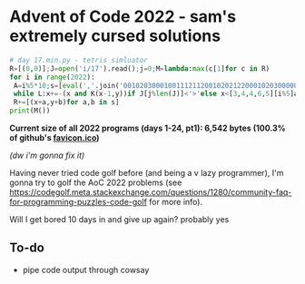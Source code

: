 # Advent of Code 2022 - sam's extremely cursed solutions

```python
# day 17.min.py - tetris simluator
R=[(0,0)];J=open('i/17').read();j=0;M=lambda:max(c[1]for c in R)
for i in range(2022):
 A=i%5*10;s=[eval(','.join('00102030001001112112001020212200010203000001101100'[r:r+2]))for r in range(A,A+10,2)];x=2;y=M()+4;K=lambda m,n:n and all((m+a,n+b)not in R for a,b in s);L=1
 while L:x+=-(x and K(x-1,y))if J[j%len(J)]<'>'else x<[3,4,4,6,5][i%5]and K(x+1,y);j+=1;L=K(x,y-1);y-=L
 R+=[(x+a,y+b)for a,b in s]
print(M())
```

**Current size of all 2022 programs (days 1-24, pt1): 6,542 bytes (100.3% of github's [favicon.ico](https:/github.com/favicon.ico))**

*(dw i'm gonna fix it)*

Having never tried code golf before (and being a v lazy programmer), I'm gonna try to golf the AoC 2022 problems (see <https://codegolf.meta.stackexchange.com/questions/1280/community-faq-for-programming-puzzles-code-golf> for more info).

Will I get bored 10 days in and give up again? probably yes

## To-do

- pipe code output through cowsay
